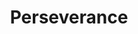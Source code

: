 ---
pid: LLP23
title: Perseverance
location_transcription: Center City
zipcode: '19130'
outside_phl: 
neighborhood: Art Museum,Francisville
age: '11'
age_range: 6-13
instagram: 
image_file_name: LLP_23.jpg
proposal_transcription: Perseverance (preservation) picture of white rhino
topic: Animals,Environment
topic_summary: 0, 0
type: Mural,Sculpture Statue,Image
keywords_other: 
credit: Charlie Adams
image_labels: 
twitter: 
facebook: 
permalink: "/monuments/llp23/"
layout: item-page
---